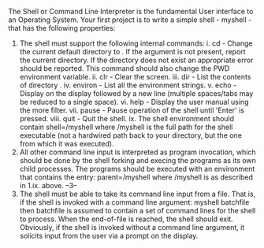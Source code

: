 The Shell or Command Line Interpreter is the fundamental User interface to
an Operating System. Your first project is to write a simple shell - myshell -
that has the following properties:
1. The shell must support the following internal commands:
i. cd <directory> - Change the current default directory to
<directory>. If the <directory> argument is not present, report
the current directory. If the directory does not exist an appropriate
error should be reported. This command should also change the PWD
environment variable.
ii. clr - Clear the screen.
iii. dir <directory> - List the contents of directory <directory>.
iv. environ - List all the environment strings.
v. echo <comment> - Display <comment> on the display followed by a
new line (multiple spaces/tabs may be reduced to a single space).
vi. help - Display the user manual using the more filter.
vii. pause - Pause operation of the shell until 'Enter' is pressed.
viii. quit - Quit the shell.
ix. The shell environment should contain shell=<pathname>/myshell
where <pathname>/myshell is the full path for the shell executable
(not a hardwired path back to your directory, but the one from which
it was executed).
2. All other command line input is interpreted as program invocation,
which should be done by the shell forking and execing the programs as
its own child processes. The programs should be executed with an
environment that contains the entry: parent=<pathname>/myshell
where <pathname>/myshell is as described in 1.ix. above.
–3–
3. The shell must be able to take its command line input from a file. That
is, if the shell is invoked with a command line argument:
myshell batchfile
then batchfile is assumed to contain a set of command lines for the
shell to process. When the end-of-file is reached, the shell should exit.
Obviously, if the shell is invoked without a command line argument, it
solicits input from the user via a prompt on the display.
